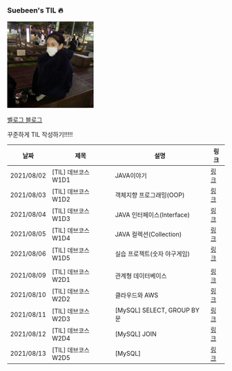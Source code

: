 ### Suebeen's TIL 🔥

<img width="200px;" src="./src/images/E190C5A0-4CA2-4EA3-973B-FC51287720D8.jpg"/>

[벨로그 블로그](https://velog.io/@clapkong)

꾸준하게 TIL 작성하기!!!!!

|날짜|제목|설명|링크|
|---|---|---|---|
|2021/08/02|[TIL] 데브코스 W1D1|JAVA이야기|[링크](https://velog.io/@clapkong/Java%EC%9D%B4%EC%95%BC%EA%B8%B0)|
|2021/08/03|[TIL] 데브코스 W1D2|객체지향 프로그래밍(OOP)|[링크](https://velog.io/@clapkong/%EA%B0%9D%EC%B2%B4%EC%A7%80%ED%96%A5-%ED%94%84%EB%A1%9C%EA%B7%B8%EB%9E%98%EB%B0%8DObject-Oriented-Programming)|
|2021/08/04|[TIL] 데브코스 W1D3|JAVA 인터페이스(Interface)|[링크](https://velog.io/@clapkong/JAVA-%EC%9D%B8%ED%84%B0%ED%8E%98%EC%9D%B4%EC%8A%A4Interface)|
|2021/08/05|[TIL] 데브코스 W1D4|JAVA 컬렉션(Collection)|[링크](https://velog.io/@clapkong/JAVA-%EC%BB%AC%EB%A0%89%EC%85%98Collection)|
|2021/08/06|[TIL] 데브코스 W1D5|실습 프로젝트(숫자 야구게임)|[링크](https://velog.io/@clapkong/%EC%8B%A4%EC%8A%B5-%ED%94%84%EB%A1%9C%EC%A0%9D%ED%8A%B8)|
||||
|2021/08/09|[TIL] 데브코스 W2D1|관계형 데이터베이스|[링크](https://velog.io/@clapkong/%EA%B4%80%EA%B3%84%ED%98%95-%EB%8D%B0%EC%9D%B4%ED%84%B0%EB%B2%A0%EC%9D%B4%EC%8A%A4)|
|2021/08/10|[TIL] 데브코스 W2D2|클라우드와 AWS|[링크](https://velog.io/@clapkong/%ED%81%B4%EB%9D%BC%EC%9A%B0%EB%93%9C%EC%99%80-AWS)|
|2021/08/11|[TIL] 데브코스 W2D3|[MySQL] SELECT, GROUP BY문|[링크](https://velog.io/@clapkong/MySQL-SELECT-GROUP-BY%EB%AC%B8)|
|2021/08/12|[TIL] 데브코스 W2D4|[MySQL] JOIN|[링크](https://velog.io/@clapkong/MySQL-JOIN)|
|2021/08/13|[TIL] 데브코스 W2D5|[MySQL]|[링크]()|
